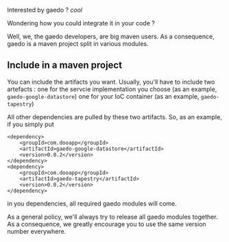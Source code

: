 Interested by gaedo ? *cool* 

Wondering how you could integrate it in your code ? 

Well, we, the gaedo developers, are big maven users. As a consequence, gaedo is a maven project split in various modules.
 
Include in a maven project
-------------------------- 

You can include the artifacts you want. Usually, you'll have to include two artefacts : 
 one for the servcie implementation you choose (as an example, `gaedo-google-datastore`) 
 one for your IoC container (as an example, `gaedo-tapestry`) 

All other dependencies are pulled by these two artifacts. So, as an example, if you simply put
 
	<dependency>
		<groupId>com.dooapp</groupId>
		<artifactId>gaedo-google-datastore</artifactId>
		<version>0.0.2</version>
	</dependency>
	<dependency>
		<groupId>com.dooapp</groupId>
		<artifactId>gaedo-tapestry</artifactId>
		<version>0.0.2</version>
	</dependency>

in you dependencies, all required gaedo modules will come. 

As a general policy, we'll always try to release all gaedo modules together. As a consequence, we greatly encourage you to use the same version number everywhere.